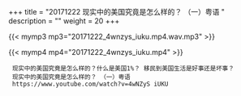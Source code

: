 +++
title = "20171222  现实中的美国究竟是怎么样的？ （一）粤语 "
description = ""
weight = 20
+++

{{< mymp3 mp3="20171222_4wnzys_iuku.mp4.wav.mp3" >}}

{{< mymp4 mp4="20171222_4wnzys_iuku.mp4" >}}

     现实中的美国究竟是怎么样的？什么是美国1%？ 移民到美国生活是好事还是坏事？ 
     现实中的美国究竟是怎么样的？ （一）粤语 
     https://www.youtube.com/watch?v=4wNZyS iUKU 

